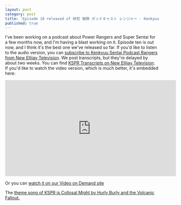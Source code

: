 ```yaml
---
layout: post
category: post
title: 'Episode 10 released of 研究 戦隊 ポッドキャスト レンジャー - Kenkyuu Sentai Podcast Rangers '
published: true
---
```

I've been working on a podcast about Power Rangers and Super Sentai for a few months now, and I'm having a blast working on it. Episode ten is out now, and I think it's the best one we've released so far. If you'd like to listen to the audio version, you can [subscribe to Kenkyuu Sentai Podcast Rangers from New Ellijay Television](https://newellijay.tv/shows/kenkyuu-sentai-podcast-rangers-%e7%a0%94%e7%a9%b6-%e6%88%a6%e9%9a%8a-%e3%83%9d%e3%83%83%e3%83%89%e3%82%ad%e3%83%a3%e3%82%b9%e3%83%88-%e3%83%ac%e3%83%b3%e3%82%b8%e3%83%a3%e3%83%bc/). We post transcripts, but they're delayed by about two weeks. You can find [KSPR Transcripts on New Ellijay Television](https://newellijay.tv/category/transcript/). If you'd like to watch the video version, which is much better, it's embedded here: 

<iframe title="研究 戦隊 ポッドキャスト レンジャー (KENKYUU SENTAI PODCAST RANGERS)" width="560" height="315" src="https://vod.newellijay.tv/video-playlists/embed/8c41ef63-aa30-4479-9a8d-7055b15f936e?playlistPosition=11" frameborder="0" allowfullscreen="" sandbox="allow-same-origin allow-scripts allow-popups allow-forms"></iframe>

Or you can [watch it on our Video on Demand site](https://vod.newellijay.tv/w/p/ijx94hSHTLw43DqyDpMBFm?playlistPosition=11)

The [theme song of KSPR is Collosal Might by Hurly Burly and the Volcanic Fallout.](https://hurlyburlyandthevolcanicfallout.bandcamp.com/track/colossal-might-totally-radical-instrumental-version?from=com-nr)
